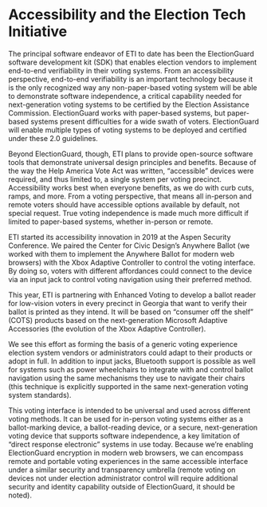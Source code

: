 # Accessibility and the Election Tech Initiative

The principal software endeavor of ETI to date has been the ElectionGuard software development kit (SDK) that enables election vendors to implement end-to-end verifiability in their voting systems. From an accessibility perspective, end-to-end verifiability is an important technology because it is the only recognized way any non-paper-based voting system will be able to demonstrate software independence, a critical capability needed for next-generation voting systems to be certified by the Election Assistance Commission. ElectionGuard works with paper-based systems, but paper-based systems present difficulties for a wide swath of voters. ElectionGuard will enable multiple types of voting systems to be deployed and certified under these 2.0 guidelines.

Beyond ElectionGuard, though, ETI plans to provide  open-source software tools that demonstrate universal design principles and benefits. Because of the way the Help America Vote Act was written, “accessible” devices were required, and thus limited to, a single system per voting precinct. Accessibility works best when everyone benefits, as we do with curb cuts, ramps, and more. From a voting perspective, that means all in-person and remote voters should have accessible options available by default, not special request. True voting independence is made much more difficult if limited to paper-based systems, whether in-person or remote.

ETI started its accessibility innovation in 2019 at the Aspen Security Conference. We paired the Center for Civic Design’s Anywhere Ballot (we worked with them to implement the Anywhere Ballot for modern web browsers) with the Xbox Adaptive Controller to control the voting interface. By doing so, voters with different affordances could connect to the device via an input jack to control voting navigation using their preferred method.

This year, ETI is partnering with Enhanced Voting to develop a ballot reader for low-vision voters in every precinct in Georgia that want to verify their ballot is printed as they intend. It will be based on “consumer off the shelf” (COTS) products based on the next-generation Microsoft Adaptive Accessories (the evolution of the Xbox Adaptive Controller).

We see this effort as forming the basis of a generic voting experience election system vendors or administrators could adapt to their products or adopt in full. In addition to input jacks, Bluetooth support is possible as well for systems such as power wheelchairs to integrate with and control ballot navigation using the same mechanisms they use to navigate their chairs (this technique is explicitly supported in the same next-generation voting system standards).

This voting interface is intended to be universal and used across different voting methods. It can be used for in-person voting systems either as a ballot-marking device, a ballot-reading device, or a secure, next-generation voting device that supports software independence, a key limitation of “direct response electronic” systems in use today. Because we’re enabling ElectionGuard encryption in modern web browsers, we can encompass remote and portable voting experiences in the same accessible interface under a similar security and transparency umbrella (remote voting on devices not under election administrator control will require additional security and identity capability outside of ElectionGuard, it should be noted).

